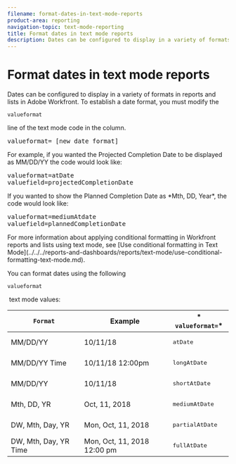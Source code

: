 ```yaml
---
filename: format-dates-in-text-mode-reports
product-area: reporting
navigation-topic: text-mode-reporting
title: Format dates in text mode reports
description: Dates can be configured to display in a variety of formats in reports and lists in Adobe Workfront. To establish a date format, you must modify the valueformat line of the text mode code in the column.
---
```


# Format dates in text mode reports

Dates can be configured to display in a variety of formats in reports and lists in Adobe Workfront. To establish a date format, you must modify the 

```
valueformat
```

line of the text mode code in the column.
<pre>valueformat=&nbsp;[new date format]</pre>For example, if you wanted the Projected Completion Date to be displayed as MM/DD/YY the code would look like:
<pre>valueformat=atDate<br>valuefield=projectedCompletionDate&nbsp;</pre>If you wanted to show the Planned Completion Date as *Mth, DD, Year*, the code would look like:
<pre>valueformat=mediumAtdate<br>valuefield=plannedCompletionDate</pre>For more information about applying conditional formatting in Workfront reports and lists using text mode, see [Use conditional formatting in Text Mode](../../../reports-and-dashboards/reports/text-mode/use-conditional-formatting-text-mode.md).

You can format dates using the following 

```
valueformat
```

&nbsp;text mode values:

| `Format`  |Example  |* `valueformat=`* |
|---|---|---|
| MM/DD/YY |10/11/18 |<pre>atDate</pre> |
| MM/DD/YY Time |10/11/18 12:00pm |<pre>longAtDate</pre> |
| MM/DD/YY |10/11/18 |<pre>shortAtDate</pre> |
| Mth, DD, YR |Oct, 11, 2018 |<pre>mediumAtDate</pre> |
| DW, Mth, Day, YR |Mon, Oct, 11, 2018 |<pre>partialAtDate</pre> |
| DW, Mth, Day, YR Time |Mon, Oct, 11, 2018 12:00 pm |<pre>fullAtDate</pre> |

